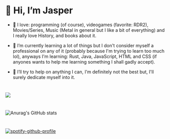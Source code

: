 <h1> 👋 Hi, I’m Jasper</h1>

- 💖 I love: programming (of course), videogames (favorite: RDR2), Movies/Series, Music (Metal in general but I like a bit of everything) and I really love History,
and books about it.

- 🐣 I’m currently learning a lot of things but I don't consider myself a professional on any of it (probably because I'm trying to learn too much lol), 
anyways I'm learning: Rust, Java, JavaScript, HTML and CSS (if anyones wants to help me learning something I shall gadly accept).

- 💞️ I’ll try to help on anything I can, I'm definitely not the best but, I'll surely dedicate myself into it.

#

<div>
  <a href="https://discord.gg/TAjr8utAkQ" target="_blank">
  <img src="![image](https://user-images.githubusercontent.com/86987590/203435343-4b2f7c81-1901-4d2d-99db-2b3291ac3b8b.png)" target="_blank"/></a>
</div>

#

![Anurag's GitHub stats](https://github-readme-stats.vercel.app/api?username=Jasper-F3&show_icons=true&theme=radical) 

#

[![spotify-github-profile](https://spotify-github-profile.vercel.app/api/view?uid=gfrdpmbbgke16vk7i0qmnys2r&cover_image=true&theme=default&show_offline=false&background_color=121212&bar_color=53b14f&bar_color_cover=false)](https://spotify-github-profile.vercel.app/api/view?uid=gfrdpmbbgke16vk7i0qmnys2r&redirect=true) 

